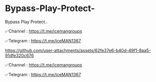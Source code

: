 # Bypass-Play-Protect-
Bypass Play Protect..


✅Channel : https://t.me/icemangroups



✅Telegram : https://t.me/iceMAN1367





https://github.com/user-attachments/assets/62fe37e6-b40d-49f1-8aa5-91dfe320c676



✅Channel : https://t.me/icemangroups



✅Telegram : https://t.me/iceMAN1367
